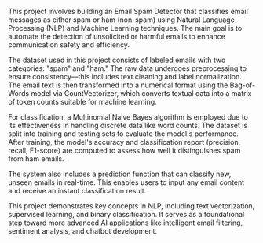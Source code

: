 This project involves building an Email Spam Detector that classifies email messages as either spam or ham (non-spam) using Natural Language Processing (NLP) and Machine Learning techniques. The main goal is to automate the detection of unsolicited or harmful emails to enhance communication safety and efficiency.

The dataset used in this project consists of labeled emails with two categories: "spam" and "ham." The raw data undergoes preprocessing to ensure consistency—this includes text cleaning and label normalization. The email text is then transformed into a numerical format using the Bag-of-Words model via CountVectorizer, which converts textual data into a matrix of token counts suitable for machine learning.

For classification, a Multinomial Naive Bayes algorithm is employed due to its effectiveness in handling discrete data like word counts. The dataset is split into training and testing sets to evaluate the model's performance. After training, the model's accuracy and classification report (precision, recall, F1-score) are computed to assess how well it distinguishes spam from ham emails.

The system also includes a prediction function that can classify new, unseen emails in real-time. This enables users to input any email content and receive an instant classification result.

This project demonstrates key concepts in NLP, including text vectorization, supervised learning, and binary classification. It serves as a foundational step toward more advanced AI applications like intelligent email filtering, sentiment analysis, and chatbot development.
